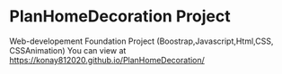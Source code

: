 
# PlanHomeDecoration  Project
Web-developement Foundation Project (Boostrap,Javascript,Html,CSS,
CSSAnimation)
You can view at https://konay812020.github.io/PlanHomeDecoration/

